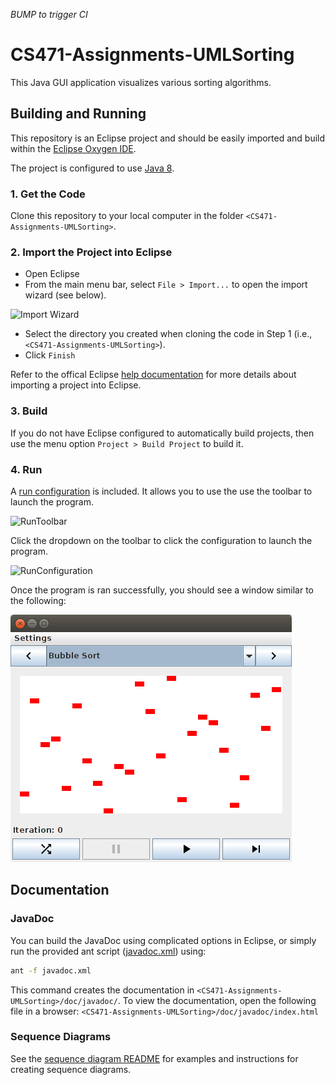 *BUMP to trigger CI*

# CS471-Assignments-UMLSorting
This Java GUI application visualizes various sorting algorithms.

## Building and Running
This repository is an Eclipse project and should be easily imported and build within the [Eclipse Oxygen IDE](https://www.eclipse.org/oxygen/).

The project is configured to use [Java 8](http://www.oracle.com/technetwork/java/javase/overview/java8-2100321.html).

### 1. Get the Code
Clone this repository to your local computer in the folder `<CS471-Assignments-UMLSorting>`.

### 2. Import the Project into Eclipse
 * Open Eclipse
 * From the main menu bar, select `File > Import...` to open the import wizard (see below).

 ![Import Wizard](./doc/screenshots/eclipse-import-wizard.png)

 * Select the directory you created when cloning the code in Step 1 (i.e., `<CS471-Assignments-UMLSorting>`).
 * Click `Finish`
 
Refer to the offical Eclipse [help documentation](http://help.eclipse.org/oxygen/index.jsp?topic=%2Forg.eclipse.platform.doc.user%2Ftasks%2Ftasks-importproject.htm) for more details about importing a project into Eclipse.

### 3. Build
If you do not have Eclipse configured to automatically build projects, then use the menu option `Project > Build Project` to build it.

### 4. Run
A [run configuration](./CS471-Assignments-UMLSorting.launch) is included. It allows you to use the use the toolbar to launch the program.

![RunToolbar](./doc/screenshots/eclipse-toolbar.png)

Click the dropdown on the toolbar to click the configuration to launch the program.

![RunConfiguration](./doc/screenshots/eclipse-run-program.jpg)

Once the program is ran successfully, you should see a window similar to the following:

![Screenshot](./doc/screenshots/bubble-sort.png)

## Documentation
### JavaDoc
You can build the JavaDoc using complicated options in Eclipse, or simply run the provided ant script ([javadoc.xml](./javadoc.xml)) using:
```bash
ant -f javadoc.xml
```
This command creates the documentation in `<CS471-Assignments-UMLSorting>/doc/javadoc/`. To view the documentation, open the following file in a browser:
    `<CS471-Assignments-UMLSorting>/doc/javadoc/index.html`
    
### Sequence Diagrams
See the [sequence diagram README](./doc/sequence-diagrams/README.md) for examples and instructions for creating sequence diagrams.
